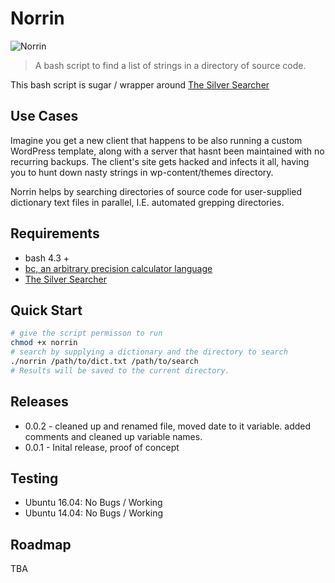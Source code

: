 # Norrin
![Norrin](https://git.datarats.com/wookiecooking/norrin-silversearcher/raw/master/norrin.jpg)

> A bash script to find a list of strings in a directory of source code.

This bash script is sugar / wrapper around [The Silver Searcher](https://github.com/ggreer/the_silver_searcher)

## Use Cases

Imagine you get a new client that happens to be also running a custom WordPress template, along with a server that hasnt been maintained with no recurring backups. The client's site gets hacked and infects it all, having you to hunt down nasty strings in wp-content/themes directory.

Norrin helps by searching directories of source code for user-supplied dictionary text files in parallel, I.E. automated grepping directories.

## Requirements

* bash 4.3 +
* [bc, an arbitrary precision calculator language](https://www.gnu.org/software/bc/manual/html_mono/bc.html)
* [The Silver Searcher](https://github.com/ggreer/the_silver_searcher)

## Quick Start

```bash
# give the script permisson to run
chmod +x norrin
# search by supplying a dictionary and the directory to search
./norrin /path/to/dict.txt /path/to/search
# Results will be saved to the current directory.
```

## Releases

* 0.0.2 - cleaned up and renamed file, moved date to it variable. added comments and cleaned up variable names.
* 0.0.1 - Inital release, proof of concept

## Testing

* Ubuntu 16.04: No Bugs / Working
* Ubuntu 14.04: No Bugs / Working

## Roadmap
TBA